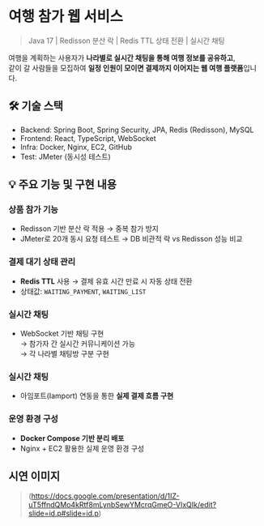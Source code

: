 # 여행 참가 웹 서비스

> Java 17 | Redisson 분산 락 | Redis TTL 상태 전환 | 실시간 채팅

여행을 계획하는 사용자가 **나라별로 실시간 채팅을 통해 여행 정보를 공유하고**,  
같이 갈 사람들을 모집하여 **일정 인원이 모이면 결제까지 이어지는 웹 여행 플랫폼**입니다.  


## 🛠️ 기술 스택
- Backend: Spring Boot, Spring Security, JPA, Redis (Redisson), MySQL
- Frontend: React, TypeScript, WebSocket
- Infra: Docker, Nginx, EC2, GitHub
- Test: JMeter (동시성 테스트)

## 💡 주요 기능 및 구현 내용

### 상품 참가 기능
- Redisson 기반 분산 락 적용 → 중복 참가 방지
- JMeter로 20개 동시 요청 테스트 → DB 비관적 락 vs Redisson 성능 비교

### 결제 대기 상태 관리
- **Redis TTL** 사용 → 결제 유효 시간 만료 시 자동 상태 전환
- 상태값: `WAITING_PAYMENT`, `WAITING_LIST`

### 실시간 채팅
- WebSocket 기반 채팅 구현  
→ 참가자 간 실시간 커뮤니케이션 가능  
→ 각 나라별 채팅방 구분 구현

### 실시간 채팅
- 아임포트(Iamport) 연동을 통한 **실제 결제 흐름 구현**

### 운영 환경 구성
- **Docker Compose 기반 분리 배포**
- Nginx + EC2 활용한 실제 운영 환경 구성

## 시연 이미지
> (https://docs.google.com/presentation/d/1IZ-uT5ffndQMo4kRtf8mLynbSewYMcrqGmeO-VIxQIk/edit?slide=id.p#slide=id.p)
